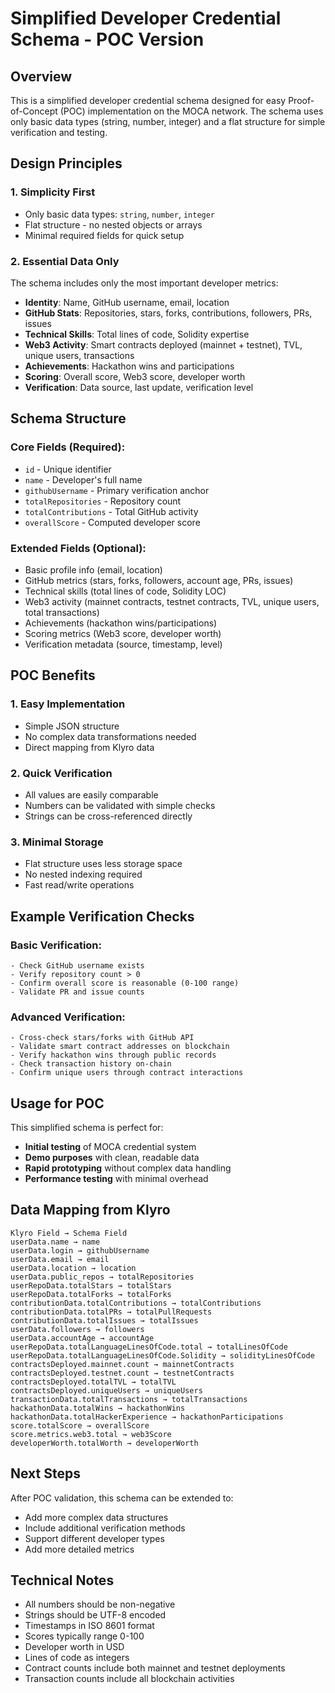 # Simplified Developer Credential Schema - POC Version

## Overview

This is a simplified developer credential schema designed for easy Proof-of-Concept (POC) implementation on the MOCA network. The schema uses only basic data types (string, number, integer) and a flat structure for simple verification and testing.

## Design Principles

### 1. **Simplicity First**
- Only basic data types: `string`, `number`, `integer`
- Flat structure - no nested objects or arrays
- Minimal required fields for quick setup

### 2. **Essential Data Only**
The schema includes only the most important developer metrics:
- **Identity**: Name, GitHub username, email, location
- **GitHub Stats**: Repositories, stars, forks, contributions, followers, PRs, issues
- **Technical Skills**: Total lines of code, Solidity expertise  
- **Web3 Activity**: Smart contracts deployed (mainnet + testnet), TVL, unique users, transactions
- **Achievements**: Hackathon wins and participations
- **Scoring**: Overall score, Web3 score, developer worth
- **Verification**: Data source, last update, verification level

## Schema Structure

### Core Fields (Required):
- `id` - Unique identifier
- `name` - Developer's full name
- `githubUsername` - Primary verification anchor
- `totalRepositories` - Repository count
- `totalContributions` - Total GitHub activity
- `overallScore` - Computed developer score

### Extended Fields (Optional):
- Basic profile info (email, location)
- GitHub metrics (stars, forks, followers, account age, PRs, issues)
- Technical skills (total lines of code, Solidity LOC)
- Web3 activity (mainnet contracts, testnet contracts, TVL, unique users, total transactions)
- Achievements (hackathon wins/participations)
- Scoring metrics (Web3 score, developer worth)
- Verification metadata (source, timestamp, level)

## POC Benefits

### 1. **Easy Implementation**
- Simple JSON structure
- No complex data transformations needed
- Direct mapping from Klyro data

### 2. **Quick Verification**
- All values are easily comparable
- Numbers can be validated with simple checks
- Strings can be cross-referenced directly

### 3. **Minimal Storage**
- Flat structure uses less storage space
- No nested indexing required
- Fast read/write operations

## Example Verification Checks

### Basic Verification:
```
- Check GitHub username exists
- Verify repository count > 0
- Confirm overall score is reasonable (0-100 range)
- Validate PR and issue counts
```

### Advanced Verification:
```
- Cross-check stars/forks with GitHub API
- Validate smart contract addresses on blockchain
- Verify hackathon wins through public records
- Check transaction history on-chain
- Confirm unique users through contract interactions
```

## Usage for POC

This simplified schema is perfect for:
- **Initial testing** of MOCA credential system
- **Demo purposes** with clean, readable data
- **Rapid prototyping** without complex data handling
- **Performance testing** with minimal overhead

## Data Mapping from Klyro

```
Klyro Field → Schema Field
userData.name → name
userData.login → githubUsername
userData.email → email
userData.location → location
userData.public_repos → totalRepositories
userRepoData.totalStars → totalStars
userRepoData.totalForks → totalForks
contributionData.totalContributions → totalContributions
contributionData.totalPRs → totalPullRequests
contributionData.totalIssues → totalIssues
userData.followers → followers
userData.accountAge → accountAge
userRepoData.totalLanguageLinesOfCode.total → totalLinesOfCode
userRepoData.totalLanguageLinesOfCode.Solidity → solidityLinesOfCode
contractsDeployed.mainnet.count → mainnetContracts
contractsDeployed.testnet.count → testnetContracts
contractsDeployed.totalTVL → totalTVL
contractsDeployed.uniqueUsers → uniqueUsers
transactionData.totalTransactions → totalTransactions
hackathonData.totalWins → hackathonWins
hackathonData.totalHackerExperience → hackathonParticipations
score.totalScore → overallScore
score.metrics.web3.total → web3Score
developerWorth.totalWorth → developerWorth
```

## Next Steps

After POC validation, this schema can be extended to:
- Add more complex data structures
- Include additional verification methods
- Support different developer types
- Add more detailed metrics

## Technical Notes

- All numbers should be non-negative
- Strings should be UTF-8 encoded
- Timestamps in ISO 8601 format
- Scores typically range 0-100
- Developer worth in USD
- Lines of code as integers
- Contract counts include both mainnet and testnet deployments
- Transaction counts include all blockchain activities 